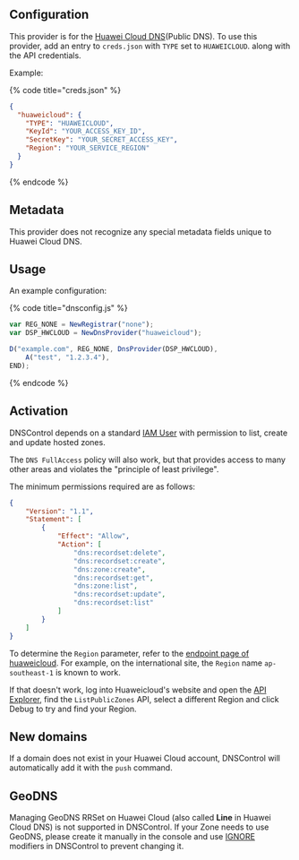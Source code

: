 ## Configuration


This provider is for the [Huawei Cloud DNS](https://www.huaweicloud.com/intl/en-us/product/dns.html)(Public DNS).  To use this provider, add an entry to `creds.json` with `TYPE` set to `HUAWEICLOUD`.
along with the API credentials.

Example:

{% code title="creds.json" %}
```json
{
  "huaweicloud": {
    "TYPE": "HUAWEICLOUD",
    "KeyId": "YOUR_ACCESS_KEY_ID",
    "SecretKey": "YOUR_SECRET_ACCESS_KEY",
    "Region": "YOUR_SERVICE_REGION"
  }
}
```
{% endcode %}

## Metadata
This provider does not recognize any special metadata fields unique to Huawei Cloud DNS.

## Usage
An example configuration:

{% code title="dnsconfig.js" %}
```javascript
var REG_NONE = NewRegistrar("none");
var DSP_HWCLOUD = NewDnsProvider("huaweicloud");

D("example.com", REG_NONE, DnsProvider(DSP_HWCLOUD),
    A("test", "1.2.3.4"),
END);
```
{% endcode %}

## Activation
DNSControl depends on a standard [IAM User](https://support.huaweicloud.com/intl/en-us/usermanual-iam/iam_02_0003.html) with permission to list, create and update hosted zones.

The `DNS FullAccess` policy will also work, but that provides access to many other areas and violates the "principle of least privilege".

The minimum permissions required are as follows:

```json
{
    "Version": "1.1",
    "Statement": [
        {
            "Effect": "Allow",
            "Action": [
                "dns:recordset:delete",
                "dns:recordset:create",
                "dns:zone:create",
                "dns:recordset:get",
                "dns:zone:list",
                "dns:recordset:update",
                "dns:recordset:list"
            ]
        }
    ]
}
```

To determine the `Region` parameter, refer to the [endpoint page of huaweicloud](https://developer.huaweicloud.com/intl/en-us/endpoint?DNS). For example, on the international site, the `Region` name `ap-southeast-1` is known to work.

If that doesn't work, log into Huaweicloud's website and open the [API Explorer](https://console-intl.huaweicloud.com/apiexplorer/#/openapi/DNS/debug?api=ListPublicZones), find the `ListPublicZones` API, select a different Region and click Debug to try and find your Region.

## New domains
If a domain does not exist in your Huawei Cloud account, DNSControl will automatically add it with the `push` command.

## GeoDNS
Managing GeoDNS RRSet on Huawei Cloud (also called **Line** in Huawei Cloud DNS) is not supported in DNSControl.
If your Zone needs to use GeoDNS, please create it manually in the console and use [IGNORE](../language-reference/domain-modifiers/IGNORE.md) modifiers in DNSControl to prevent changing it.
